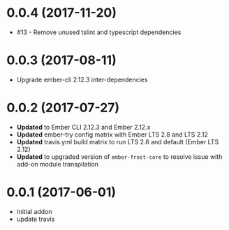 # 0.0.4 (2017-11-20)

* #13 - Remove unused tslint and typescript dependencies

# 0.0.3 (2017-08-11)

* Upgrade ember-cli 2.12.3 inter-dependencies

# 0.0.2 (2017-07-27)
* **Updated** to Ember CLI 2.12.3 and Ember 2.12.x
* **Updated** ember-try config matrix with Ember LTS 2.8 and LTS 2.12
* **Updated** travis.yml build matrix to run LTS 2.8 and default (Ember LTS 2.12)
* **Updated** to upgraded version of `ember-frost-core` to resolve issue with add-on module transpilation

# 0.0.1 (2017-06-01)

* Initial addon
* update travis


